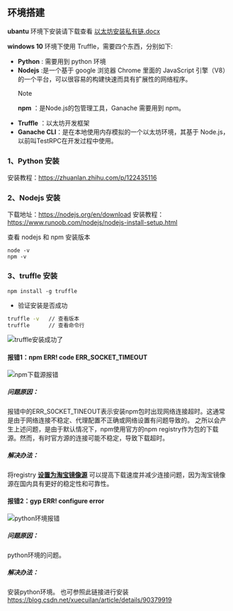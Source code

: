 ## 环境搭建  
**ubantu** 环境下安装请下载查看 [以太坊安装私有链.docx](https://github.com/BruceCoins/Pizza369/blob/main/0x0000%20docs/%E4%BB%A5%E5%A4%AA%E5%9D%8A%E5%AE%89%E8%A3%85%E7%A7%81%E6%9C%89%E9%93%BE.docx)  

**windows 10** 环境下使用 Truffle，需要四个东西，分别如下:
- **Python** : 需要用到 python 环境
- **Nodejs** :是一个基于 google 浏览器 Chrome 里面的 JavaScript 引擎（V8）的一个平台，可以很容易的构建快速而具有扩展性的网络程序。
    > [!NOTE]  
    > **npm** ：是Node.js的包管理工具，Ganache 需要用到 npm。
- **Truffle** ：以太坊开发框架
- **Ganache CLI**：是在本地使用内存模拟的一个以太坊环境，其基于 Node.js，以前叫TestRPC在开发过程中使用。  

### 1、Python 安装  
安装教程：https://zhuanlan.zhihu.com/p/122435116 

### 2、Nodejs 安装
下载地址：https://nodejs.org/en/download
安装教程：https://www.runoob.com/nodejs/nodejs-install-setup.html  

查看 nodejs 和 npm 安装版本
```
node -v
npm -v
```

### 3、truffle 安装  
```
npm install -g truffle
``` 
- 验证安装是否成功 
```cmd
truffle -v   // 查看版本
truffle      // 查看命令行
```
![truffle安装成功了]()

#### 报错1：npm ERR! code ERR_SOCKET_TIMEOUT  
![npm下载源报错]()

##### 问题原因：
报错中的ERR_S0CKET_TINEOUT表示安装npm包时出现网络连接超时。这通常是由于网络连接不稳定、代理配置不正确或网络设置有问题导致的。
之所以会产生上述问题，是由于默认情况下，npm使用官方的npm registry作为包的下载源。然而，有时官方源的连接可能不稳定，导致下载超时。

##### 解决办法：
将registry [**设置为淘宝镜像源**](https://blog.csdn.net/t_y_f_/article/details/131387826) 可以提高下载速度并减少连接问题，因为淘宝镜像源在国内具有更好的稳定性和可靠性。  


#### 报错2：gyp ERR! configure error
![python环境报错]()  
##### 问题原因：  
python环境的问题。

##### 解决办法： 
安装python环境。
也可参照此链接进行安装 https://blog.csdn.net/xuecuilan/article/details/90379919
